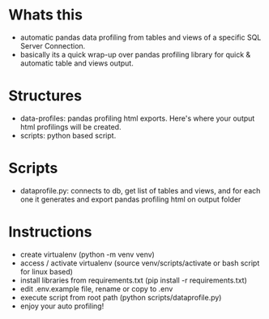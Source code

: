 # Whats this
- automatic pandas data profiling from tables and views of a specific SQL Server Connection.
- basically its a quick wrap-up over pandas profiling library for quick & automatic table and views output.

# Structures
- data-profiles: pandas profiling html exports. Here's where your output html profilings will be created.
- scripts: python based script.

# Scripts
- dataprofile.py: connects to db, get list of tables and views, and for each one it generates and export pandas profiling html on output folder

# Instructions
- create virtualenv (python -m venv venv)
- access / activate virtualenv (source venv/scripts/activate or bash script for linux based)
- install libraries from requirements.txt (pip install -r requirements.txt)
- edit .env.example file, rename or copy to .env
- execute script from root path (python scripts/dataprofile.py)
- enjoy your auto profiling!
